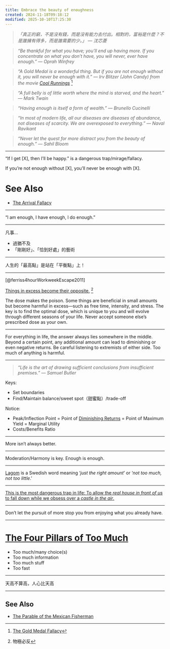 ```yaml
---
title: Embrace the beauty of enoughness
created: 2024-11-18T09:18:12
modified: 2025-10-10T17:25:30
---
```


> _「真正的窮，不是沒有錢，而是沒有能力去付出。相對的，富裕是什麼？不是誰擁有得多，而是誰需要的少。」 — 沈芯菱_

> _“Be thankful for what you have; you’ll end up having more. If you concentrate on what you don’t have, you will never, ever have enough.” — Oprah Winfrey_

> _“A Gold Medal is a wonderful thing. But if you are not enough without it, you will never be enough with it.” — Irv Blitzer (John Candy) from the movie [Cool Runnings](https://www.imdb.com/title/tt0106611/)_ [^1]

> _“A full belly is of little worth where the mind is starved, and the heart.” ― Mark Twain_

> _“Having enough is itself a form of wealth.” — Brunello Cucinelli_

> _“In most of modern life, all our diseases are diseases of abundance, not diseases of scarcity. We are overexposed to everything.” — Naval Ravikant_

> _“Never let the quest for more distract you from the beauty of enough.” — Sahil Bloom_

---

“If I get [X], then I’ll be happy.” is a dangerous trap/mirage/fallacy.

If you’re not enough without [X], you’ll never be enough with [X].

# See Also

* [The Arrival Fallacy](The%20Arrival%20Fallacy.md)

---

“l am enough, I have enough, l do enough.”

---

凡事…

* 過猶不及
* 「剛剛好」、「恰到好處」的藝術

---

人生的「最高點」是站在「平衡點」上！

---

[@ferriss4hourWorkweekEscape2011]

[Things in excess become their opposite.](https://www.goodreads.com/quotes/9512978-things-in-excess-become-their-opposite-it-is-possible-to) [^2]

The dose makes the poison. Some things are beneficial in small amounts but become harmful in excess—such as free time, intensity, and stress. The key is to find the optimal dose, which is unique to you and will evolve through different seasons of your life. Never accept someone else’s prescribed dose as your own.

---

For everything in life, the answer always lies somewhere in the middle. Beyond a certain point, any additional amount can lead to diminishing or even negative returns. Be careful listening to extremists of either side. Too much of anything is harmful.

---

> _“Life is the art of drawing sufficient conclusions from insufficient premises.” — Samuel Butler_

Keys:

* Set boundaries
* Find/Maintain balance/sweet spot（甜蜜點）/trade-off

Notice:

* Peak/Inflection Point = Point of [Diminishing Returns](https://en.wikipedia.org/wiki/Diminishing_returns) = Point of Maximum Yield = Marginal Utility
* Costs/Benefits Ratio

---

More isn’t always better.

---

Moderation/Harmony is key. Enough is enough.

---

[Lagom](https://www.google.com/search?q=lagom) is a Swedish word meaning ‘_just the right amount_’ or ‘_not too much, not too little_.’

---

[This is the most dangerous trap in life: To allow the _real house in front of us_ to fall down while we obsess over a _castle in the air_.](https://www.sahilbloom.com/newsletter/the-most-dangerous-trap-in-life)

---

Don’t let the pursuit of more stop you from enjoying what you already have.

---

# [The Four Pillars of Too Much](https://sketchplanations.com/the-four-pillars-of-too-much)

* Too much/many choice(s)
* Too much information
* Too much stuff
* Too fast

---

天高不算高，人心比天高

---

## See Also

* [The Parable of the Mexican Fisherman](The%20Parable%20of%20the%20Mexican%20Fisherman.md)

[^1]: [The Gold Medal Fallacy](https://www.sahilbloom.com/newsletter/the-gold-medal-fallacy-why-time-flies-more)
[^2]: 物極必反
